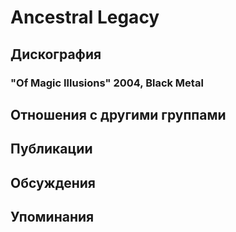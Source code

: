# Ancestral Legacy



## Дискография

### "Of Magic Illusions" 2004, Black Metal




## Отношения с другими группами


## Публикации


## Обсуждения


## Упоминания

